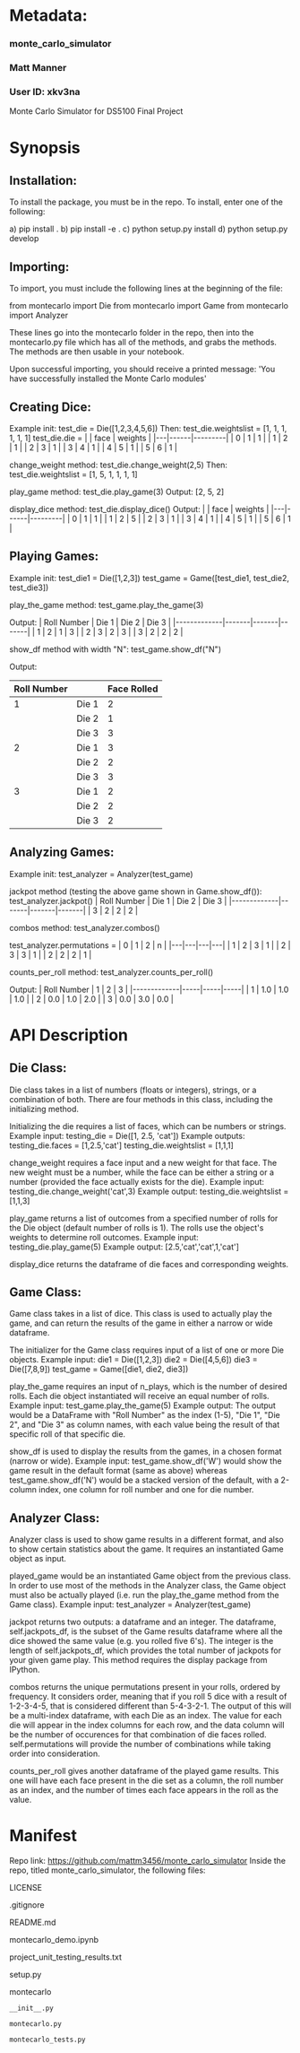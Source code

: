 # Metadata:

### monte_carlo_simulator
### Matt Manner
### User ID: xkv3na
Monte Carlo Simulator for DS5100 Final Project

# Synopsis

## Installation:

To install the package, you must be in the repo.
To install, enter one of the following:

a) pip install . 
b) pip install -e . 
c) python setup.py install 
d) python setup.py develop

## Importing:

To import, you must include the following lines at the beginning of the file:

from montecarlo import Die
from montecarlo import Game
from montecarlo import Analyzer

These lines go into the montecarlo folder in the repo, then into the montecarlo.py file which has all of the methods, and grabs the methods. The methods are then usable in your notebook. 

Upon successful importing, you should receive a printed message: 'You have successfully installed the Monte Carlo modules'


## Creating Dice:

Example init: 
test_die = Die([1,2,3,4,5,6])
Then:
test_die.weightslist = [1, 1, 1, 1, 1, 1]
test_die.die = 
|   | face | weights |
|---|------|---------|
| 0 | 1    | 1       |
| 1 | 2    | 1       |
| 2 | 3    | 1       |
| 3 | 4    | 1       |
| 4 | 5    | 1       |
| 5 | 6    | 1       |

change_weight method:
test_die.change_weight(2,5)
Then: 
test_die.weightslist = [1, 5, 1, 1, 1, 1]

play_game method:
test_die.play_game(3)
Output:
[2, 5, 2]

display_dice method:
test_die.display_dice()
Output:
|   | face | weights |
|---|------|---------|
| 0 | 1    | 1       |
| 1 | 2    | 5       |
| 2 | 3    | 1       |
| 3 | 4    | 1       |
| 4 | 5    | 1       |
| 5 | 6    | 1       |

## Playing Games:


Example init: 
test_die1 = Die([1,2,3])
test_game = Game([test_die1, test_die2, test_die3])

play_the_game method:
test_game.play_the_game(3)

Output:
| Roll Number | Die 1 | Die 2 | Die 3 |
|-------------|-------|-------|-------|
| 1           | 2     | 1     | 3     |
| 2           | 3     | 2     | 3     |
| 3           | 2     | 2     | 2     |

show_df method with width "N":
test_game.show_df("N")

Output:

| Roll Number |       | Face Rolled |
|-------------|-------|-------------|
| 1           | Die 1 | 2           |
|             | Die 2 | 1           |
|             | Die 3 | 3           |
| 2           | Die 1 | 3           |
|             | Die 2 | 2           |
|             | Die 3 | 3           |
| 3           | Die 1 | 2           |
|             | Die 2 | 2           |
|             | Die 3 | 2           |

## Analyzing Games:

Example init:
test_analyzer = Analyzer(test_game)

jackpot method (testing the above game shown in Game.show_df()):
test_analyzer.jackpot()
| Roll Number | Die 1 | Die 2 | Die 3 |
|-------------|-------|-------|-------|
| 3           | 2     | 2     | 2     |

combos method:
test_analyzer.combos()

test_analyzer.permutations = 
| 0 | 1 | 2 | n |
|---|---|---|---|
| 1 | 2 | 3 | 1 |
| 2 | 3 | 3 | 1 |
| 2 | 2 | 2 | 1 |

counts_per_roll method:
test_analyzer.counts_per_roll()

Output:
| Roll Number | 1   | 2   | 3   |
|-------------|-----|-----|-----|
| 1           | 1.0 | 1.0 | 1.0 |
| 2           | 0.0 | 1.0 | 2.0 |
| 3           | 0.0 | 3.0 | 0.0 |


# API Description

## Die Class:

Die class takes in a list of numbers (floats or integers), strings, or a combination of both. There are four methods in this class, including the initializing method.

Initializing the die requires a list of faces, which can be numbers or strings.
        Example input: testing_die = Die([1, 2.5, 'cat'])
        Example outputs: 
        testing_die.faces = [1,2.5,'cat']
        testing_die.weightslist = [1,1,1]

change_weight requires a face input and a new weight for that face. The new weight must be a number, while the face can be either a string or a number (provided the face actually exists for the die). 
        Example input: testing_die.change_weight('cat',3)
        Example output: testing_die.weightslist = [1,1,3]
        

play_game returns a list of outcomes from a specified number of rolls for the Die object (default number of rolls is 1). The rolls use the object's weights to determine roll outcomes.
        Example input: testing_die.play_game(5)
        Example output: [2.5,'cat','cat',1,'cat']

display_dice returns the dataframe of die faces and corresponding weights.

## Game Class:

Game class takes in a list of dice. This class is used to actually play the game, and can return the results of the game in either a narrow or wide dataframe.

The initializer for the Game class requires input of a list of one or more Die objects.
        Example input: 
        die1 = Die([1,2,3])
        die2 = Die([4,5,6])
        die3 = Die([7,8,9])
        test_game = Game([die1, die2, die3])
        
        
play_the_game requires an input of n_plays, which is the number of desired rolls. Each die object instantiated will receive an equal number of rolls. 
        Example input: test_game.play_the_game(5)
        Example output: The output would be a DataFrame with "Roll Number" as the index (1-5), "Die 1", "Die 2", and "Die 3" as column names, with each value being the result of that specific roll of that specific die. 

show_df is used to display the results from the games, in a chosen format (narrow or wide).
        Example input: test_game.show_df('W') would show the game result in the default format (same as above) whereas test_game.show_df('N') would be a stacked version of the default, with a 2-column index, one column for roll number and one for die number.


## Analyzer Class:

Analyzer class is used to show game results in a different format, and also to show certain statistics about the game. It requires an instantiated Game object as input.

played_game would be an instantiated Game object from the previous class. In order to use most of the methods in the Analyzer class, the Game object must also be actually played (i.e. run the play_the_game method from the Game class).
        Example input: test_analyzer = Analyzer(test_game)
        
        
jackpot returns two outputs: a dataframe and an integer. The dataframe, self.jackpots_df, is the subset of the Game results dataframe where all the dice showed the same value (e.g. you rolled five 6's). The integer is the length of self.jackpots_df, which provides the total number of jackpots for your given game play.
        This method requires the display package from IPython.
        
        
combos returns the unique permutations present in your rolls, ordered by frequency. It considers order, meaning that if you roll 5 dice with a result of 1-2-3-4-5, that is considered different than 5-4-3-2-1. 
        The output of this will be a multi-index dataframe, with each Die as an index. The value for each die will appear in the index columns for each row, and the data column will be the number of occurences for that combination of die faces rolled. self.permutations will provide the number of combinations while taking order into consideration.
    
    
counts_per_roll gives another dataframe of the played game results. This one will have each face present in the die set as a column, the roll number as an index, and the number of times each face appears in the roll as the value.


# Manifest

Repo link: https://github.com/mattm3456/monte_carlo_simulator
Inside the repo, titled monte_carlo_simulator, the following files:

LICENSE

.gitignore

README.md

montecarlo_demo.ipynb

project_unit_testing_results.txt

setup.py

montecarlo

    __init__.py
    
    montecarlo.py
    
    montecarlo_tests.py
    